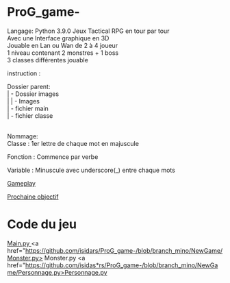 # ProG_game-
Langage: Python 3.9.0 
Jeux Tactical RPG en tour par tour<br>
Avec une Interface graphique en 3D<br>
Jouable en Lan ou Wan de 2 à 4 joueur<br>
1 niveau contenant 2 monstres + 1 boss<br>
3 classes différentes jouable<br>



instruction : <br>

Dossier parent:<br>
|    -    Dossier images<br>
|         |     - Images<br>
|    -    fichier main<br>
|    -    fichier classe<br><br>

Nommage:<br>
 Classe : 1er lettre de chaque mot en majuscule<br>
 
 Fonction : Commence par verbe<br>
 
 Variable : Minuscule avec underscore(_) entre chaque mots<br>
  
<a href="https://github.com/isidars/ProG_game-/blob/main/NewGame/univers_gameplay.txt"> Gameplay </a>

<a href="https://github.com/isidars/ProG_game-/blob/main/NewGame/objectif_prochaine_reunion.txt"> Prochaine objectif </a>

# Code du jeu 
<a href="https://github.com/isidars/ProG_game-/blob/main/NewGame/Main.py"> Main.py </a>
<a href="https://github.com/isidars/ProG_game-/blob/branch_mino/NewGame/Monster.py> Monster.py </a>
<a href="https://github.com/isidas*rs/ProG_game-/blob/branch_mino/NewGame/Personnage.py>Personnage.py</a>
